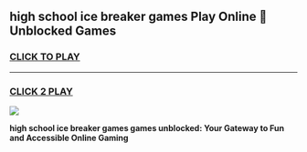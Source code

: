 
## high school ice breaker games Play Online 👋 Unblocked Games
<h3>
<a href="https://news.freeplayer.one?title=high_school_ice_breaker_games&ref=17GH">CLICK TO PLAY</a></h3>
<hr>

<h3>
<a href="https://news.freeplayer.one?title=high_school_ice_breaker_games&ref=17GH">CLICK 2 PLAY</a>
  
</h3>

<a href="https://news.freeplayer.one?title=high_school_ice_breaker_games&ref=17GH/"><img src="https://clearcache.store/games.png"></a>


**high school ice breaker games games unblocked: Your Gateway to Fun and Accessible Online Gaming**
